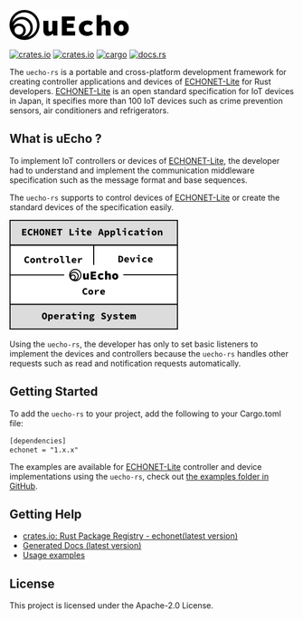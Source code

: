 ![logo](doc/img/logo.png)

[![crates.io](https://img.shields.io/crates/v/echonet.svg)](https://crates.io/crates/echonet)
[![crates.io](https://img.shields.io/crates/d/echonet?label=cargo%20installs)](https://crates.io/crates/echonet)
[![cargo](https://github.com/cybergarage/uecho-rs/actions/workflows/cargo.yml/badge.svg)](https://github.com/cybergarage/uecho-rs/actions/workflows/cargo.yml)
[![docs.rs](https://img.shields.io/badge/API%20doc-docs.rs-blueviolet)](https://docs.rs/echonet)

The `uecho-rs` is a portable and cross-platform development framework for creating controller applications and devices of [ECHONET-Lite][enet] for Rust developers. [ECHONET-Lite][enet] is an open standard specification for IoT devices in Japan, it specifies more than 100 IoT devices such as crime prevention sensors, air conditioners and refrigerators.

## What is uEcho ?

To implement IoT controllers or devices of [ECHONET-Lite][enet], the developer had to understand and implement the communication middleware specification such as the message format and base sequences.

The `uecho-rs` supports to control devices of [ECHONET-Lite][enet] or create the standard devices of the specification easily. 

![](doc/img/framework.png)

Using the `uecho-rs`, the developer has only to set basic listeners to implement the devices and controllers because the `uecho-rs` handles other requests such as read and notification requests automatically.

## Getting Started

To add the `uecho-rs` to your project, add the following to your Cargo.toml file:

```
[dependencies]
echonet = "1.x.x"
```

The examples are available for [ECHONET-Lite][enet] controller and device implementations using the `uecho-rs`, check out [the examples folder in GitHub](https://github.com/cybergarage/uecho-rs/tree/master/examples).

## Getting Help

- [crates.io: Rust Package Registry - echonet(latest version)](https://crates.io/crates/echonet)
- [Generated Docs (latest version)](https://docs.rs/echonet/latest/echonet/)
- [Usage examples](https://github.com/cybergarage/uecho-rs/tree/master/examples)

## License

This project is licensed under the Apache-2.0 License.

[enet]:http://echonet.jp/english/

